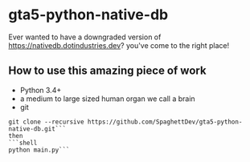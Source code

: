 # gta5-python-native-db
Ever wanted to have a downgraded version of https://nativedb.dotindustries.dev? you've come to the right place!

## How to use this amazing piece of work
 - Python 3.4+
 - a medium to large sized human organ we call a brain
 - git

```shell
git clone --recursive https://github.com/SpaghettDev/gta5-python-native-db.git```
then
```shell
python main.py```
